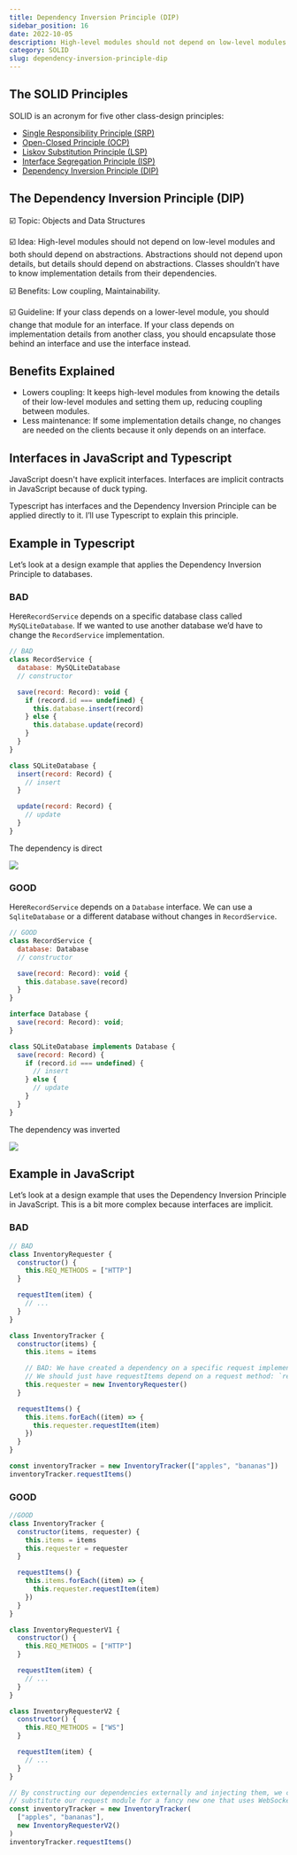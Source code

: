 ```yaml
---
title: Dependency Inversion Principle (DIP)
sidebar_position: 16
date: 2022-10-05
description: High-level modules should not depend on low-level modules and both should depend on abstractions. Abstractions should not depend upon details, but details should depend on abstractions. Classes shouldn’t have to know implementation details from their dependencies.
category: SOLID
slug: dependency-inversion-principle-dip
---
```


## The SOLID Principles

SOLID is an acronym for five other class-design principles:

- [Single Responsibility Principle (SRP)](single-responsibility-principle-srp)
- [Open-Closed Principle (OCP)](open-closed-principle-ocp)
- [Liskov Substitution Principle (LSP)](liskov-substitution-principle-lsp)
- [Interface Segregation Principle (ISP)](interface-segregation-principle-isp)
- [Dependency Inversion Principle (DIP)](dependency-inversion-principle-dip)

## The Dependency Inversion Principle (DIP)

☑️ Topic: Objects and Data Structures

☑️ Idea: High-level modules should not depend on low-level modules and both should depend on abstractions. Abstractions should not depend upon details, but details should depend on abstractions. Classes shouldn’t have to know implementation details from their dependencies.

☑️ Benefits: Low coupling, Maintainability.

☑️ Guideline: If your class depends on a lower-level module, you should change that module for an interface. If your class depends on implementation details from another class, you should encapsulate those behind an interface and use the interface instead.

## Benefits Explained

- Lowers coupling: It keeps high-level modules from knowing the details of their low-level modules and setting them up, reducing coupling between modules.
- Less maintenance: If some implementation details change, no changes are needed on the clients because it only depends on an interface.

## Interfaces in JavaScript and Typescript

JavaScript doesn't have explicit interfaces. Interfaces are implicit contracts in JavaScript because of duck typing.

Typescript has interfaces and the Dependency Inversion Principle can be applied directly to it. I’ll use Typescript to explain this principle.

## Example in Typescript

Let’s look at a design example that applies the Dependency Inversion Principle to databases.

### BAD

Here`RecordService` depends on a specific database class called `MySQLiteDatabase`. If we wanted to use another database we’d have to change the `RecordService` implementation.

```javascript
// BAD
class RecordService {
  database: MySQLiteDatabase
  // constructor

  save(record: Record): void {
    if (record.id === undefined) {
      this.database.insert(record)
    } else {
      this.database.update(record)
    }
  }
}

class SQLiteDatabase {
  insert(record: Record) {
    // insert
  }

  update(record: Record) {
    // update
  }
}
```

The dependency is direct

![](/assets/docs/924250135.png)

### GOOD

Here`RecordService` depends on a `Database` interface. We can use a `SqliteDatabase` or a different database without changes in `RecordService`.

```javascript
// GOOD
class RecordService {
  database: Database
  // constructor

  save(record: Record): void {
    this.database.save(record)
  }
}

interface Database {
  save(record: Record): void;
}

class SQLiteDatabase implements Database {
  save(record: Record) {
    if (record.id === undefined) {
      // insert
    } else {
      // update
    }
  }
}
```

The dependency was inverted

![](/assets/docs/893356382.png)

## Example in JavaScript

Let’s look at a design example that uses the Dependency Inversion Principle in JavaScript. This is a bit more complex because interfaces are implicit.

### BAD

```javascript
// BAD
class InventoryRequester {
  constructor() {
    this.REQ_METHODS = ["HTTP"]
  }

  requestItem(item) {
    // ...
  }
}

class InventoryTracker {
  constructor(items) {
    this.items = items

    // BAD: We have created a dependency on a specific request implementation.
    // We should just have requestItems depend on a request method: `request`
    this.requester = new InventoryRequester()
  }

  requestItems() {
    this.items.forEach((item) => {
      this.requester.requestItem(item)
    })
  }
}

const inventoryTracker = new InventoryTracker(["apples", "bananas"])
inventoryTracker.requestItems()
```

### GOOD

```javascript
//GOOD
class InventoryTracker {
  constructor(items, requester) {
    this.items = items
    this.requester = requester
  }

  requestItems() {
    this.items.forEach((item) => {
      this.requester.requestItem(item)
    })
  }
}

class InventoryRequesterV1 {
  constructor() {
    this.REQ_METHODS = ["HTTP"]
  }

  requestItem(item) {
    // ...
  }
}

class InventoryRequesterV2 {
  constructor() {
    this.REQ_METHODS = ["WS"]
  }

  requestItem(item) {
    // ...
  }
}

// By constructing our dependencies externally and injecting them, we can easily
// substitute our request module for a fancy new one that uses WebSockets.
const inventoryTracker = new InventoryTracker(
  ["apples", "bananas"],
  new InventoryRequesterV2()
)
inventoryTracker.requestItems()
```
